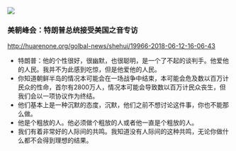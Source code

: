 ![](https://ss3.bdstatic.com/70cFv8Sh_Q1YnxGkpoWK1HF6hhy/it/u=912763141,3312281142&fm=27&gp=0.jpg)
### 美朝峰会：特朗普总统接受美国之音专访
http://huarenone.org/golbal-news/shehui/19966-2018-06-12-16-06-43
- 特朗普：他的个性很好，很幽默，也很聪明，是一个了不起的谈判手。他爱他的人民。我并不为此感到吃惊，但是他爱他的人民。
- 你知道朝鲜半岛的情况本可能会在一场战争中结束，本可能会危及数以百万计民众的性命，首尔有2800万人，情况本可能会导致数以百万计民众丧生，但我们会以一项协议作为终结。
- 他们基本上是一种沉默的态度，沉默，他们之前不想讨论这件事，你也不能那么做。
- 他是个粗放的人。他必须做个粗放的人或者他一直是个粗放的人。
- 我们有着非常好的人际间的共鸣。我知道没有人际间的这种共鸣，无论你做什么都不会得到理想的结果。